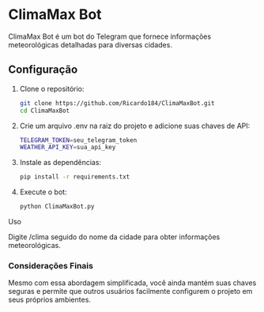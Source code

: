 # ClimaMax Bot

ClimaMax Bot é um bot do Telegram que fornece informações meteorológicas detalhadas para diversas cidades.

## Configuração

1. Clone o repositório:

   ```bash
   git clone https://github.com/Ricardo184/ClimaMaxBot.git
   cd ClimaMaxBot
1. Crie um arquivo .env na raiz do projeto e adicione suas chaves de API:
   ```bash
   TELEGRAM_TOKEN=seu_telegram_token
   WEATHER_API_KEY=sua_api_key
2. Instale as dependências:
   ```bash
   pip install -r requirements.txt
3. Execute o bot:
   ```bash
   python ClimaMaxBot.py
Uso

  Digite /clima seguido do nome da cidade para obter informações meteorológicas.
  
### Considerações Finais

Mesmo com essa abordagem simplificada, você ainda mantém suas chaves seguras e permite que outros usuários facilmente configurem o projeto em seus próprios ambientes.
